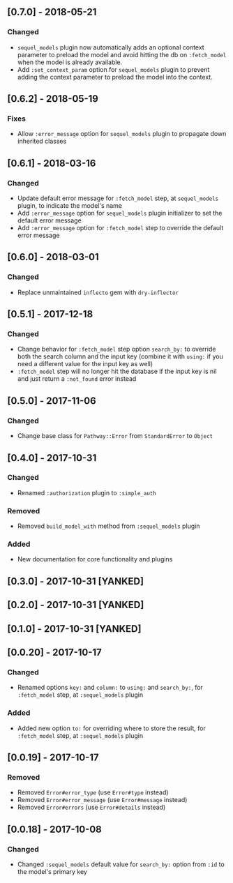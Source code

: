## [0.7.0] - 2018-05-21
### Changed
- `sequel_models` plugin now automatically adds an optional context parameter to preload the model and avoid hitting the db on `:fetch_model` when the model is already available.
- Add `:set_context_param` option for `sequel_models` plugin to prevent adding the context parameter to preload the model into the context.

## [0.6.2] - 2018-05-19
### Fixes
- Allow `:error_message` option for `sequel_models` plugin to propagate down inherited classes

## [0.6.1] - 2018-03-16
### Changed
- Update default error message for `:fetch_model` step, at `sequel_models` plugin, to indicate the model's name
- Add `:error_message` option for `sequel_models` plugin initializer to set the default error message
- Add `:error_message` option for `:fetch_model` step to override the default error message

## [0.6.0] - 2018-03-01
### Changed
- Replace unmaintained `inflecto` gem with `dry-inflector`

## [0.5.1] - 2017-12-18
### Changed
- Change behavior for `:fetch_model` step option `search_by:` to override both the search column and the input key (combine it with `using:` if you need a different value for the input key as well)
- `:fetch_model` step will no longer hit the database if the input key is nil and just return a `:not_found` error instead

## [0.5.0] - 2017-11-06
### Changed
- Change base class for `Pathway::Error` from `StandardError` to `Object`

## [0.4.0] - 2017-10-31
### Changed
- Renamed `:authorization` plugin to `:simple_auth`

### Removed
- Removed `build_model_with` method from `:sequel_models` plugin

### Added
- New documentation for core functionality and plugins

## [0.3.0] - 2017-10-31 [YANKED]

## [0.2.0] - 2017-10-31 [YANKED]

## [0.1.0] - 2017-10-31 [YANKED]

## [0.0.20] - 2017-10-17
### Changed
- Renamed options `key:` and `column:` to `using:` and `search_by:`, for `:fetch_model` step, at `:sequel_models` plugin

### Added
- Added new option `to:` for overriding where to store the result, for `:fetch_model` step, at `:sequel_models` plugin

## [0.0.19] - 2017-10-17
### Removed
- Removed `Error#error_type` (use `Error#type` instead)
- Removed `Error#error_message` (use `Error#message` instead)
- Removed `Error#errors` (use `Error#details` instead)

## [0.0.18] - 2017-10-08
### Changed
- Changed `:sequel_models` default value for `search_by:` option from `:id` to the model's primary key
